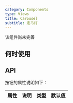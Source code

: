 ```yaml
---
category: Components
type: Views
title: Carousel
subtitle: 走马灯
---
```


该组件尚未完善

## 何时使用


## API


按钮的属性说明如下：

属性 | 说明 | 类型 | 默认值
-----|-----|-----|------

